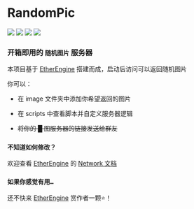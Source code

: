 # RandomPic
[![](https://img.shields.io/github/stars/VoidmatrixHeathcliff/RandomPic.svg?style=flat&labelColor=e49e61)](https://github.com/VoidmatrixHeathcliff/RandomPic/stargazers)
[![](https://img.shields.io/github/forks/VoidmatrixHeathcliff/RandomPic.svg?style=flat&labelColor=e49e61)](https://github.com/VoidmatrixHeathcliff/RandomPic/network/members)
[![](https://img.shields.io/github/license/VoidmatrixHeathcliff/RandomPic.svg?style=flat&label=license&message=notspecified&labelColor=3f48cc)](https://github.com/VoidmatrixHeathcliff/RandomPic/blob/main/LICENSE)
[![](https://img.shields.io/github/contributors/VoidmatrixHeathcliff/RandomPic)](https://github.com/VoidmatrixHeathcliff/RandomPic/graphs/contributors)

### 开箱即用的 `随机图片` 服务器

本项目基于 [EtherEngine](https://github.com/VoidmatrixHeathcliff/EtherEngine) 搭建而成，启动后访问可以返回随机图片

你可以：

+ 在 image 文件夹中添加你希望返回的图片

+ 在 scripts 中查看脚本并自定义服务器逻辑

+ ~~将你的 █ 图服务器的链接发送给群友~~

### `不知道如何修改？`

欢迎查看 [EtherEngine](https://github.com/VoidmatrixHeathcliff/EtherEngine) 的 [Network 文档](https://github.com/VoidmatrixHeathcliff/EtherEngine/blob/main/docs/Network/index.md)

### `如果你感觉有用…`

还不快来 [EtherEngine](https://github.com/VoidmatrixHeathcliff/EtherEngine) 赏作者一颗⭐！
